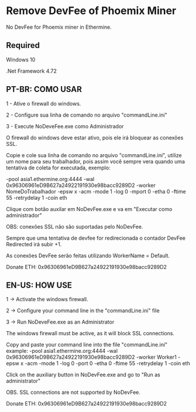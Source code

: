 # Remove DevFee of Phoemix Miner 
No DevFee for Phoemix miner in Ethermine.

## Required
Windows 10

.Net Framework 4.72

## PT-BR: COMO USAR 
1 - Ative o firewall do windows.

2 - Configure sua linha de comando no arquivo "commandLine.ini"

3 - Execute NoDeveFee.exe como Administrador


O firewall do windows deve estar ativo, pois ele irá bloquear as conexões SSL.

Copie e cole sua linha de comando no arquivo "commandLine.ini", utilize um nome para seu trabalhador, pois assim você sempre vera quando uma tentativa de coleta for executada, exemplo:

-pool asia1.ethermine.org:4444 -wal 0x96306961eD9B627a24922191930e98bacc9289D2 -worker NomeDoTrabalhador -epsw x -acm -mode 1 -log 0 -mport 0 -etha 0 -ftime 55 -retrydelay 1 -coin eth

Clique com botão auxilar em NoDevFee.exe e va em "Executar como administrador"


OBS:
 conexões SSL não são suportadas pelo NoDevFee.
 
 Sempre que uma tentativa de devfee for redirecionada o contador DevFee Redirected irá subir +1.
 
 As conexões DevFee serão feitas utilizando WorkerName = Default.
 
 Donate ETH: 0x96306961eD9B627a24922191930e98bacc9289D2
 
## EN-US: HOW USE 

1 -> Activate the windows firewall.

2 -> Configure your command line in the "commandLine.ini" file

3 -> Run NoDeveFee.exe as an Administrator


The windows firewall must be active, as it will block SSL connections.

Copy and paste your command line into the file "commandLine.ini" example:
-pool asia1.ethermine.org:4444 -wal 0x96306961eD9B627a24922191930e98bacc9289D2 -worker Worker1 -epsw x -acm -mode 1 -log 0 -port 0 -etha 0 -ftime 55 -retrydelay 1 -coin eth

Click on the auxiliary button in NoDevFee.exe and go to "Run as administrator"


OBS. SSL connections are not supported by NoDevFee.


Donate ETH: 0x96306961eD9B627a24922191930e98bacc9289D2
